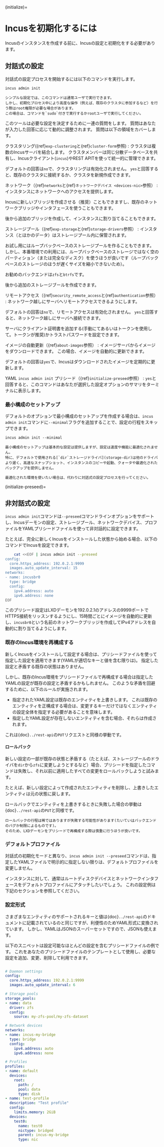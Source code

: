(initialize)=
# Incusを初期化するには

Incusのインスタンスを作成する前に、Incusの設定と初期化をする必要があります。

## 対話式の設定

対話式の設定プロセスを開始するには以下のコマンドを実行します。

    incus admin init

```{note}
シンプルな設定では、このコマンドは通常ユーザで実行できます。
しかし、初期化プロセス中により高度な操作（例えば、既存のクラスタに参加するなど）を行う際はroot権限が必要な場合があります。
この場合は、コマンドを`sudo`付きで実行するかrootユーザで実行してください。
```

このツールは必要な設定を決定するために一連の質問をします。
質問はあなたが入力した回答に応じて動的に調整されます。
質問は以下の領域をカバーします。

クラスタリング({ref}`exp-clustering`と{ref}`cluster-form`参照)
: クラスタは複数のIncusサーバを結合します。
  クラスタメンバーは同じ分散データベースを共有し、Incusクライアント(`incus`)やREST APITを使って統一的に管理できます。

  デフォルトの回答は`no`で、クラスタリングは有効化されません。
  `yes`と回答すると、既存のクラスタに接続するか、クラスタを新規作成できます。

ネットワーク（{ref}`networks`と{ref}`ネットワークデバイス <devices-nic>`参照）
: インスタンスにネットワークへのアクセスを提供します。

  Incusに新しいブリッジを作成させる（推奨）こともできますし、既存のネットワークブリッジやインタフェースを使うこともできます。

  後から追加のブリッジを作成して、インスタンスに割り当てることもできます。

ストレージプール（{ref}`exp-storage`と{ref}`storage-drivers`参照）
: インスタンス（とほかのデータ）はストレージプール内に保管されます。

  お試し用にはループバックベースのストレージプールを作ることもできます。
  しかし、本番環境での利用には、ループバックベースのストレージではなく空のパーティション（または完全なディスク）を使うほうが良いです（ループバックベースのストレージのほうが遅くサイズを縮小できないため）。

  お勧めのバックエンドは`zfs`と`btrfs`です。

  後から追加のストレージブールを作成できます。

リモートアクセス（{ref}`security_remote_access`と{ref}`authentication`参照）
: ネットワーク越しにサーバへリモートアクセスできるようにします。

  デフォルトの回答は`no`で、リモートアクセスは有効化されません。
  `yes`と回答すると、ネットワーク越しにサーバへ接続できます。

  サーバにクライアント証明書を追加する(手動にてあるいはトークンを使用して。トークンが推奨)かトラストパスワードを設定できます。

イメージの自動更新（{ref}`about-images`参照）
: イメージサーバからイメージをダウンロードできます。
  この場合、イメージを自動的に更新できます。

  デフォルトの回答は`yes`で、Incusはダウンロードされたイメージを定期的に更新します。

YAML `incus admin init` プリシード（{ref}`initialize-preseed`参照）
: `yes`と回答すると、このコマンドはあなたが選択した設定オプションのサマリをターミナルに表示します。

### 最小構成のセットアップ

デフォルトのオプションで最小構成のセットアップを作成する場合は、`incus admin init`コマンドに`--minimal`フラグを追加することで、設定の行程をスキップできます。

    incus admin init --minimal

```{note}
最小構成のセットアップは基本的な設定は提供しますが、設定は速度や機能に最適化されません。
特に、デフォルトで使用される[`dir`ストレージドライバ](storage-dir)は他のドライバより遅く、高速なスナップショット、インスタンスのコピーや起動、クォータや最適化されたバックアップを提供しません。

最適化された環境を使いたい場合は、代わりに対話式の設定プロセスを行ってください。
```

(initialize-preseed)=
## 非対話式の設定

`incus admin init`コマンドは`--preseed`コマンドラインオプションをサポートし、Incusデーモンの設定、ストレージプール、ネットワークデバイス、プロファイルをYAMLプリシードファイルを使って非対話的に設定できます。

たとえば、完全に新しくIncusをインストールした状態から始める場合、以下のコマンドでIncusを設定できます。

```bash
    cat <<EOF | incus admin init --preseed
config:
  core.https_address: 192.0.2.1:9999
  images.auto_update_interval: 15
networks:
- name: incusbr0
  type: bridge
  config:
    ipv4.address: auto
    ipv6.address: none
EOF
```

このプリシード設定はLXDデーモンを192.0.2.1のアドレスの9999ポートでHTTPS接続をリッスンするようにし、15時間ごとにイメージを自動的に更新し、`incusbr0`という名前のネットワークブリッジを作成してIPv4アドレスを自動的に割り当てるようにします。

### 既存のIncus環境を再構成する

新しくIncusをインストールして設定する場合は、プリシードファイルを使って指定した設定を適用できます(YAMLが適切なキーと値を含む限りは)。
指定した設定と矛盾する既存の状態はありません。

しかし、既存のIncus環境をプリシードファイルで再構成する場合は指定したYAMLの設定が既存の設定と矛盾するかもしれません。
このような矛盾を回避するために、以下のルールが実施されます。

- 指定されたYAML設定は既存のエンティティを上書きします。
  これは既存のエンティティを正構成する場合は、変更するキーだけではなくエンティティの設定全体を指定する必要があることを意味します。
- 指定したYAML設定が存在しないエンティティを含む場合、それらは作成されます。

これは{doc}`../rest-api`の`PUT`リクエストと同様の挙動です。

#### ロールバック

新しい設定の一部が既存の状態と矛盾する（たとえば、ストレージプールのドライバを`dir`から`zfs`に変更しようとするなど）場合、プリシードを指定したコマンドは失敗し、それ以前に適用したすべての変更をロールバックしようと試みます。

たとえば、新しい設定によって作成されたエンティティを削除し、上書きしたエンティティは元の状態に戻します。

ロールバックでエンティティを上書きするときに失敗した場合の挙動は{doc}`../rest-api`の`PUT`と同様です。

```{note}
ロールバックの行程は稀ではありますが失敗する可能性があります(たいていはバックエンドのバグか制限によるものです)。
そのため、LXDデーモンをプリシードで再構成する際は慎重に行うほうが良いです。
```

### デフォルトプロファイル

対話式の初期化モードと異なり、`incus admin init --preseed`コマンドは、指定したYAMLファイルで明示的に指定しない限りは、デフォルトプロファイルを変更しません。

インスタンスに対して、通常はルートディスクデバイスとネットワークインタフェースをデフォルトプロファイルにアタッチしたいでしょう。
これの設定例は下記のセクションを参照してください。

### 設定形式

さまざまなエンティティのサポートされるキーと値は{doc}`../rest-api`のドキュメントに記載されているのと同じですが、利便性のためYAML形式に変換されています。
しかし、YAMLはJSONのスーパーセットですので、JSONも使えます。

以下のスニペットは設定可能なほとんどの設定を含むプリシードファイルの例です。
これをあなたのプリシードファイルのテンプレートとして使用し、必要な設定を追加、変更、削除して利用できます。

```yaml

# Daemon settings
config:
  core.https_address: 192.0.2.1:9999
  images.auto_update_interval: 6

# Storage pools
storage_pools:
- name: data
  driver: zfs
  config:
    source: my-zfs-pool/my-zfs-dataset

# Network devices
networks:
- name: incus-my-bridge
  type: bridge
  config:
    ipv4.address: auto
    ipv6.address: none

# Profiles
profiles:
- name: default
  devices:
    root:
      path: /
      pool: data
      type: disk
- name: test-profile
  description: "Test profile"
  config:
    limits.memory: 2GiB
  devices:
    test0:
      name: test0
      nictype: bridged
      parent: incus-my-bridge
      type: nic
```

